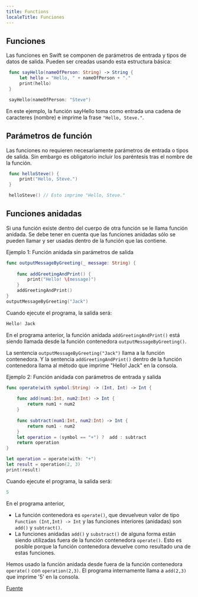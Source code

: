 ```yaml
---
title: Functions
localeTitle: Funciones
---
```

## Funciones

Las funciones en Swift se componen de parámetros de entrada y tipos de datos de salida. Pueden ser creadas usando esta estructura básica:
 ```Swift
  func sayHello(nameOfPerson: String) -> String {
      let hello = "Hello, " + nameOfPerson + "."
      print(hello)
  }

  sayHello(nameOfPerson: "Steve") 
 ```
En este ejemplo, la función sayHello toma como entrada una cadena de caracteres (nombre) e imprime la frase `"Hello, Steve."`.

## Parámetros de función

Las funciones no requieren necesariamente parámetros de entrada o tipos de salida. Sin embargo es obligatorio incluir los paréntesis tras el nombre de la función.
 ```Swift
  func helloSteve() {
      print("Hello, Steve.")
  }

  helloSteve() // Esto imprime "Hello, Steve."
 ```
## Funciones anidadas

Si una función existe dentro del cuerpo de otra función se le llama función anidada. Se debe tener en cuenta que las funciones anidadas sólo se pueden llamar y ser usadas dentro de la función que las contiene.

Ejemplo 1: Función anidada sin parámetros de salida

```Swift
func outputMessageByGreeting(_ message: String) {
    
    func addGreetingAndPrint() {
        print("Hello! \(message)")
    }
    addGreetingAndPrint()
}
outputMessageByGreeting("Jack")
```

Cuando ejecute el programa, la salida será:

```Swift
Hello! Jack
```

En el programa anterior, la función anidada `addGreetingAndPrint()` está siendo llamada desde la función contenedora `outputMessageByGreeting()`.

La sentencia `outputMessageByGreeting("Jack")` llama a la función contenedora. Y la sentencia `addGreetingAndPrint()` dentro de la función contenedora llama al método que imprime "Hello! Jack" en la consola.

Ejemplo 2: Función anidada con parámetros de entrada y salida

```Swift
func operate(with symbol:String) -> (Int, Int) -> Int {
    
    func add(num1:Int, num2:Int) -> Int {
        return num1 + num2
    }
    
    func subtract(num1:Int, num2:Int) -> Int {
        return num1 - num2
    }
    let operation = (symbol == "+") ?  add : subtract
    return operation
}

let operation = operate(with: "+")
let result = operation(2, 3)
print(result)
```
Cuando ejecute el programa, la salida será:
```Swift
5
```
En el programa anterior,

- La función contenedora es `operate()`, que devuelveun valor de tipo `Function (Int,Int) -> Int` y las funciones interiores (anidadas) son `add()` y `subtract()`.
 - La funciones anidadas `add()` y `substract()` de alguna forma están siendo utilizadas fuera de la función contenedora `operate()`. Esto es posible porque la función contenedora devuelve como resultado una de estas funciones.

Hemos usado la función anidada desde fuera de la función contenedora `operate()` con `operation(2,3)`. El programa internamente llama a `add(2,3)` que imprime '5' en la consola.

[Fuente](https://www.programiz.com/swift-programming/nested-functions) 

